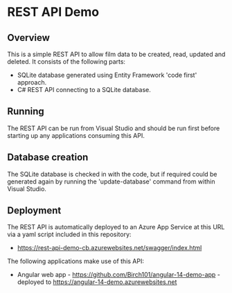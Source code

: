 # REST API Demo

## Overview

This is a simple REST API to allow film data to be created, read, updated and deleted. It consists of the following parts:

- SQLite database generated using Entity Framework 'code first' approach. 
- C# REST API connecting to a SQLite database.

## Running

The REST API can be run from Visual Studio and should be run first before starting up any applications consuming this API.

## Database creation

The SQLite database is checked in with the code, but if required could be generated again by running the 'update-database' command from within Visual Studio.

## Deployment
The REST API is automatically deployed to an Azure App Service at this URL via a yaml script included in this repository:
- https://rest-api-demo-cb.azurewebsites.net/swagger/index.html

The following applications make use of this API:
- Angular web app - https://github.com/Birch101/angular-14-demo-app - deployed to https://angular-14-demo.azurewebsites.net
